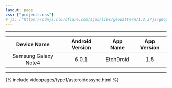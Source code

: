 ```yaml
---
layout: page
css: ["projects.css"]
# js: ["https://cdnjs.cloudflare.com/ajax/libs/geopattern/1.2.3/js/geopattern.min.js", "projects.js"]
---
```


---

|      Device Name     | Android Version |    App Name    | App Version |
|:--------------------:|:---------------:|:--------------:|:-----------:|
| Samsung Galaxy Note4 |      6.0.1      | EtchDroid |     1.5    |

---

{% include videopages/type1/asteroidossync.html %}